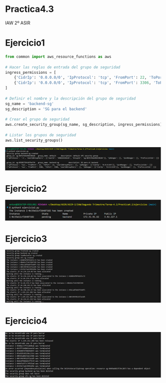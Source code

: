 # Practica4.3
IAW 2º ASIR
# Ejercicio1
```python
from common import aws_resource_functions as aws

# Hacer las reglas de entrada del grupo de seguridad
ingress_permissions = [
    {'CidrIp': '0.0.0.0/0', 'IpProtocol': 'tcp', 'FromPort': 22, 'ToPort': 22},
    {'CidrIp': '0.0.0.0/0', 'IpProtocol': 'tcp', 'FromPort': 3306, 'ToPort': 3306}
]

# Definir el nombre y la descripción del grupo de seguridad
sg_name = 'backend-sg'
sg_description = 'SG para el backend'

# Crear el grupo de seguridad
aws.create_security_group(sg_name, sg_description, ingress_permissions)

# Listar los grupos de seguridad
aws.list_security_groups()
```
![](capturas/ejercicio1py.png)
# Ejercicio2
![](capturas/ejercicio2py.png)
# Ejercicio3
![](capturas/ejercicio3py.png)
# Ejercicio4
![](capturas/ejercicio4py.png)

